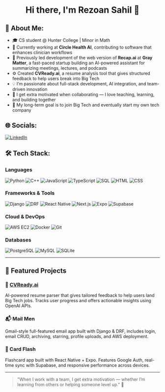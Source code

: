 <h1 align="center">Hi there, I'm Rezoan Sahil 👋</h1>

## 🧠 About Me:
- 🎓 CS student @ Hunter College | Minor in Math  
- 💼 Currently working at **Circle Health AI**, contributing to software that enhances clinician workflows  
- 🧠 Previously led development of the web version of **Recap.ai** at **Gray Matter**, a fast-paced startup building an AI-powered assistant for summarizing meetings, lectures, and podcasts
- ⚙️ Created **CVReady.ai**, a resume analysis tool that gives structured feedback to help users break into Big Tech  
- 💡 I’m passionate about full-stack development, AI integration, and team-driven innovation  
- 🤝 I get extra motivated when collaborating — I love teaching, learning, and building together  
- 🚀 My long-term goal is to join Big Tech and eventually start my own tech company

## 🌐 Socials:
[![LinkedIn](https://img.shields.io/badge/LinkedIn-0077B5?style=for-the-badge&logo=linkedin&logoColor=white)](https://www.linkedin.com/public-profile/settings?trk=d_flagship3_profile_self_view_public_profile)

## 🛠 Tech Stack:

### Languages  
![Python](https://img.shields.io/badge/Python-3776AB?style=for-the-badge&logo=python&logoColor=white)
![C++](https://img.shields.io/badge/C++-00599C?style=for-the-badge&logo=c%2B%2B&logoColor=white)
![JavaScript](https://img.shields.io/badge/JavaScript-F7DF1E?style=for-the-badge&logo=javascript&logoColor=black)
![TypeScript](https://img.shields.io/badge/TypeScript-3178C6?style=for-the-badge&logo=typescript&logoColor=white)
![SQL](https://img.shields.io/badge/SQL-4479A1?style=for-the-badge&logo=postgresql&logoColor=white)
![HTML](https://img.shields.io/badge/HTML-E34F26?style=for-the-badge&logo=html5&logoColor=white)
![CSS](https://img.shields.io/badge/CSS-1572B6?style=for-the-badge&logo=css3&logoColor=white)

### Frameworks & Tools  
![Django](https://img.shields.io/badge/Django-092E20?style=for-the-badge&logo=django&logoColor=white)
![DRF](https://img.shields.io/badge/DRF-red?style=for-the-badge)
![React Native](https://img.shields.io/badge/React_Native-61DAFB?style=for-the-badge&logo=react&logoColor=black)
![Next.js](https://img.shields.io/badge/Next.js-000000?style=for-the-badge&logo=next.js&logoColor=white)
![Expo](https://img.shields.io/badge/Expo-000020?style=for-the-badge&logo=expo&logoColor=white)
![Supabase](https://img.shields.io/badge/Supabase-3ECF8E?style=for-the-badge&logo=supabase&logoColor=white)

### Cloud & DevOps  
![AWS EC2](https://img.shields.io/badge/AWS_EC2-FF9900?style=for-the-badge&logo=amazonaws&logoColor=white)
![Docker](https://img.shields.io/badge/Docker-2496ED?style=for-the-badge&logo=docker&logoColor=white)
![Git](https://img.shields.io/badge/Git-F05032?style=for-the-badge&logo=git&logoColor=white)

### Databases  
![PostgreSQL](https://img.shields.io/badge/PostgreSQL-4169E1?style=for-the-badge&logo=postgresql&logoColor=white)
![MySQL](https://img.shields.io/badge/MySQL-00758F?style=for-the-badge&logo=mysql&logoColor=white)
![SQLite](https://img.shields.io/badge/SQLite-003B57?style=for-the-badge&logo=sqlite&logoColor=white)

---

## 📌 Featured Projects

### 📄 [CVReady.ai](https://github.com/Sahil24680)
AI-powered resume parser that gives tailored feedback to help users land Big Tech jobs. Tracks user progress and offers actionable insights using OpenAI APIs.

### 📬 Mail Men  
Gmail-style full-featured email app built with Django & DRF, includes login, email CRUD, archiving, starring, profile uploads, and AWS deployment.

### 🧠 Card Flash  
Flashcard app built with React Native + Expo. Features Google Auth, real-time sync with Supabase, and responsive performance across devices.

---

> "When I work with a team, I get extra motivation — whether I’m learning from others or helping someone level up." 💪
